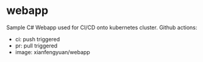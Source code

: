 # webapp
Sample C# Webapp used for CI/CD onto kubernetes cluster.
Github actions:
- ci: push triggered
- pr: pull triggered
- image: xianfengyuan/webapp